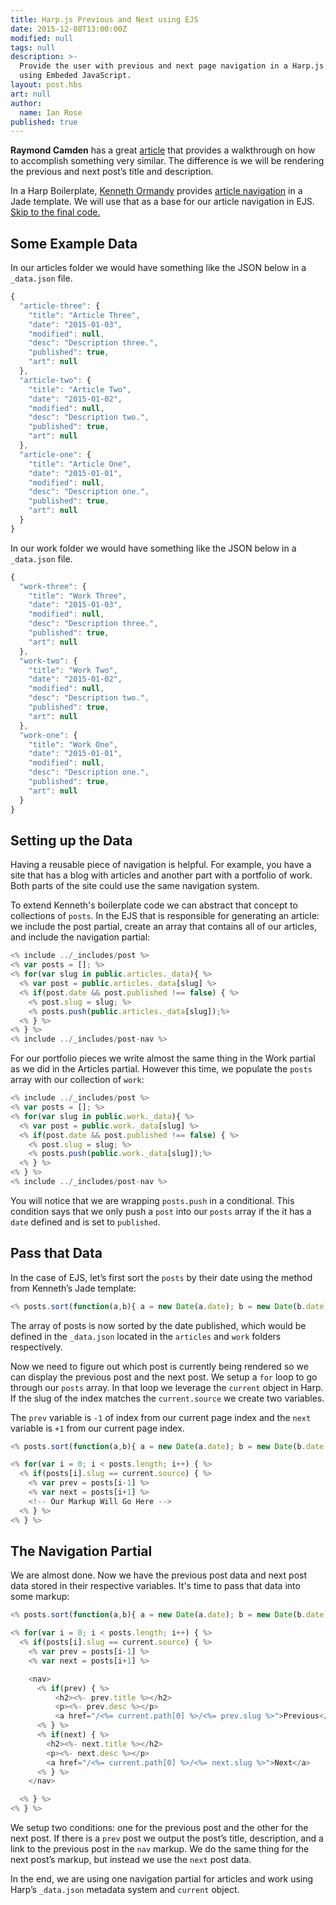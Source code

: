```yaml
---
title: Harp.js Previous and Next using EJS
date: 2015-12-08T13:00:00Z
modified: null
tags: null
description: >-
  Provide the user with previous and next page navigation in a Harp.js site
  using Embeded JavaScript.
layout: post.hbs
art: null
author:
  name: Ian Rose
published: true
---
```


**Raymond Camden** has a great [article](http://www.raymondcamden.com/2014/02/26/Creating-NextPrevious-Links-in-HarpJS) that provides a walkthrough on how to accomplish something very similar. The difference is we will be rendering the previous and next post’s title and description.

In a Harp Boilerplate, [Kenneth Ormandy](http://kennethormandy.com/) provides [article navigation](https://github.com/kennethormandy/hb-remedy/blob/master/public/_shared/article-nav.jade) in a Jade template. We will use that as a base for our article navigation in EJS. [Skip to the final code.](#the-navigation-partial)

## Some Example Data

In our articles folder we would have something like the JSON below in a `_data.json` file.

```js
{
  "article-three": {
    "title": "Article Three",
    "date": "2015-01-03",
    "modified": null,
    "desc": "Description three.",
    "published": true,
    "art": null
  },
  "article-two": {
    "title": "Article Two",
    "date": "2015-01-02",
    "modified": null,
    "desc": "Description two.",
    "published": true,
    "art": null
  },
  "article-one": {
    "title": "Article One",
    "date": "2015-01-01",
    "modified": null,
    "desc": "Description one.",
    "published": true,
    "art": null
  }
}
```

In our work folder we would have something like the JSON below in a `_data.json` file.

```js
{
  "work-three": {
    "title": "Work Three",
    "date": "2015-01-03",
    "modified": null,
    "desc": "Description three.",
    "published": true,
    "art": null
  },
  "work-two": {
    "title": "Work Two",
    "date": "2015-01-02",
    "modified": null,
    "desc": "Description two.",
    "published": true,
    "art": null
  },
  "work-one": {
    "title": "Work One",
    "date": "2015-01-01",
    "modified": null,
    "desc": "Description one.",
    "published": true,
    "art": null
  }
}
```

## Setting up the Data

Having a reusable piece of navigation is helpful. For example, you have a site that has a blog with articles and another part with a portfolio of work. Both parts of the site could use the same navigation system.

To extend Kenneth's boilerplate code we can abstract that concept to collections of `posts`. In the EJS that is responsible for generating an article: we include the post partial, create an array that contains all of our articles, and include the navigation partial:

```js
<% include ../_includes/post %>
<% var posts = []; %>
<% for(var slug in public.articles._data){ %>
  <% var post = public.articles._data[slug] %>
  <% if(post.date && post.published !== false) { %>
    <% post.slug = slug; %>
    <% posts.push(public.articles._data[slug]);%>
  <% } %>
<% } %>
<% include ../_includes/post-nav %>
```
For our portfolio pieces we write almost the same thing in the Work partial as we did in the Articles partial. However this time, we populate the `posts` array with our collection of `work`:

```js
<% include ../_includes/post %>
<% var posts = []; %>
<% for(var slug in public.work._data){ %>
  <% var post = public.work._data[slug] %>
  <% if(post.date && post.published !== false) { %>
    <% post.slug = slug; %>
    <% posts.push(public.work._data[slug]);%>
  <% } %>
<% } %>
<% include ../_includes/post-nav %>
```

You will notice that we are wrapping `posts.push` in a conditional. This condition says that we only push a `post` into our `posts` array if the it has a `date` defined and is set to `published`.

## Pass that Data

In the case of EJS, let’s first sort the `posts` by their date using the method from Kenneth’s Jade template:

```js
<% posts.sort(function(a,b){ a = new Date(a.date); b = new Date(b.date); return b<a?-1:b>a?1:0; }).slice(0, 10) %>
```

The array of posts is now sorted by the date published, which would be defined in the `_data.json` located in the `articles` and `work` folders respectively.

Now we need to figure out which post is currently being rendered so we can display the previous post and the next post. We setup a `for` loop to go through our `posts` array. In that loop we leverage the `current` object in Harp. If the slug of the index matches the `current.source` we create two variables.

The `prev` variable is `-1` of index from our current page index and the `next` variable is `+1` from our current page index.

```js
<% posts.sort(function(a,b){ a = new Date(a.date); b = new Date(b.date); return b<a?-1:b>a?1:0; }).slice(0, 10) %>

<% for(var i = 0; i < posts.length; i++) { %>
  <% if(posts[i].slug == current.source) { %>
    <% var prev = posts[i-1] %>
    <% var next = posts[i+1] %>
    <!-- Our Markup Will Go Here -->
  <% } %>
<% } %>
```

## The Navigation Partial<a id="the-navigation-partial"></a>

We are almost done. Now we have the previous post data and next post data stored in their respective variables. It's time to pass that data into some markup:

```js
<% posts.sort(function(a,b){ a = new Date(a.date); b = new Date(b.date); return b<a?-1:b>a?1:0; }).slice(0, 10) %>

<% for(var i = 0; i < posts.length; i++) { %>
  <% if(posts[i].slug == current.source) { %>
    <% var prev = posts[i-1] %>
    <% var next = posts[i+1] %>

    <nav>
      <% if(prev) { %>
          <h2><%- prev.title %></h2>
          <p><%- prev.desc %></p>
          <a href="/<%= current.path[0] %>/<%= prev.slug %>">Previous</a>
      <% } %>
      <% if(next) { %>
        <h2><%- next.title %></h2>
        <p><%- next.desc %></p>
        <a href="/<%= current.path[0] %>/<%= next.slug %>">Next</a>
      <% } %>
    </nav>

  <% } %>
<% } %>
```

We setup two conditions: one for the previous post and the other for the next post. If there is a `prev` post we output the post’s title, description, and a link to the previous post in the `nav` markup. We do the same thing for the next post’s markup, but instead we use the `next` post data.

In the end, we are using one navigation partial for articles and work using Harp’s `_data.json` metadata system and `current` object.
